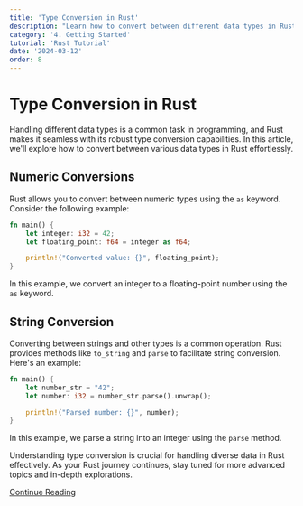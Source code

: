 ```yaml
---
title: 'Type Conversion in Rust'
description: "Learn how to convert between different data types in Rust effortlessly. This article explores the nuances of type conversion, providing practical insights into handling diverse data types with ease in your Rust programs."
category: '4. Getting Started'
tutorial: 'Rust Tutorial'
date: '2024-03-12'
order: 8
---
```


# Type Conversion in Rust

Handling different data types is a common task in programming, and Rust makes it seamless with its robust type conversion capabilities. In this article, we'll explore how to convert between various data types in Rust effortlessly.

## Numeric Conversions

Rust allows you to convert between numeric types using the `as` keyword. Consider the following example:

```rust
fn main() {
    let integer: i32 = 42;
    let floating_point: f64 = integer as f64;

    println!("Converted value: {}", floating_point);
}
```

In this example, we convert an integer to a floating-point number using the `as` keyword.

## String Conversion

Converting between strings and other types is a common operation. Rust provides methods like `to_string` and `parse` to facilitate string conversion. Here's an example:

```rust
fn main() {
    let number_str = "42";
    let number: i32 = number_str.parse().unwrap();

    println!("Parsed number: {}", number);
}
```

In this example, we parse a string into an integer using the `parse` method.

Understanding type conversion is crucial for handling diverse data in Rust effectively. As your Rust journey continues, stay tuned for more advanced topics and in-depth explorations.

[Continue Reading](https://doc.rust-lang.org/rust-by-example/)
